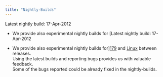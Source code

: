 ```yaml
---
title: "Nightly-Builds"
---
```

Latest nightly build: 17-Apr-2012

  * We provide also experimental nightly builds for [Latest nightly build: 17-Apr-2012

  * We provide also experimental nightly builds for][179] and [Linux][180] between releases.  
    Using the latest builds and reporting bugs provides us with valuable feedback.  
    Some of the bugs reported could be already fixed in the nightly-builds.

 [179]: http://build.openmodelica.org/omc/builds/windows/
 [180]: index.php/download/download-linux